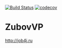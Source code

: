[![Build Status](https://travis-ci.org/ZubovVP/ZubovVP.svg?branch=master)](https://travis-ci.org/ZubovVP/ZubovVP)
[![codecov](https://codecov.io/gh/ZubovVP/ZubovVP/branch/master/graph/badge.svg)](https://codecov.io/gh/ZubovVP/ZubovVP)

# ZubovVP
http://job4j.ru
